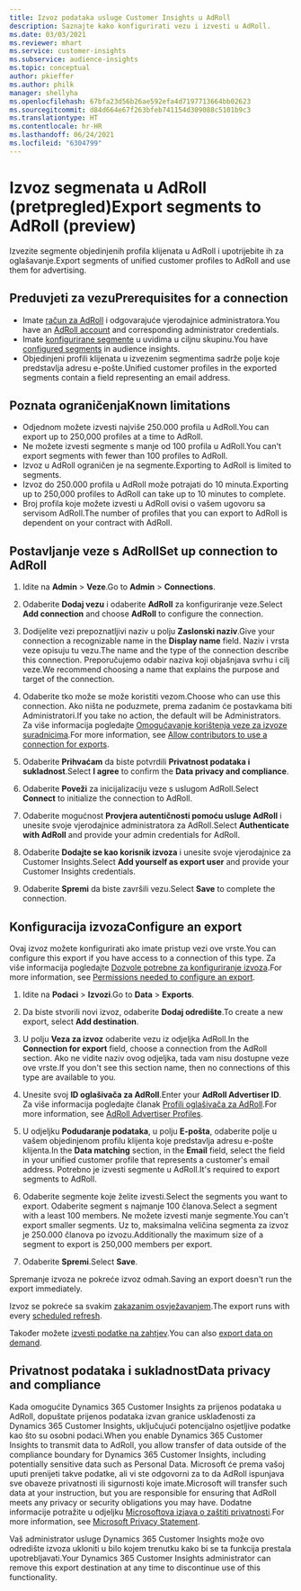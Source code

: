 ```yaml
---
title: Izvoz podataka usluge Customer Insights u AdRoll
description: Saznajte kako konfigurirati vezu i izvesti u AdRoll.
ms.date: 03/03/2021
ms.reviewer: mhart
ms.service: customer-insights
ms.subservice: audience-insights
ms.topic: conceptual
author: pkieffer
ms.author: philk
manager: shellyha
ms.openlocfilehash: 67bfa23d56b26ae592efa4d7197713664bb02623
ms.sourcegitcommit: d84d664e67f263bfeb741154d309088c5101b9c3
ms.translationtype: HT
ms.contentlocale: hr-HR
ms.lasthandoff: 06/24/2021
ms.locfileid: "6304799"
---
```

# <a name="export-segments-to-adroll-preview"></a><span data-ttu-id="8e762-103">Izvoz segmenata u AdRoll (pretpregled)</span><span class="sxs-lookup"><span data-stu-id="8e762-103">Export segments to AdRoll (preview)</span></span>

<span data-ttu-id="8e762-104">Izvezite segmente objedinjenih profila klijenata u AdRoll i upotrijebite ih za oglašavanje.</span><span class="sxs-lookup"><span data-stu-id="8e762-104">Export segments of unified customer profiles to AdRoll and use them for advertising.</span></span> 

## <a name="prerequisites-for-a-connection"></a><span data-ttu-id="8e762-105">Preduvjeti za vezu</span><span class="sxs-lookup"><span data-stu-id="8e762-105">Prerequisites for a connection</span></span>

-   <span data-ttu-id="8e762-106">Imate [račun za AdRoll](https://www.adroll.com/) i odgovarajuće vjerodajnice administratora.</span><span class="sxs-lookup"><span data-stu-id="8e762-106">You have an [AdRoll account](https://www.adroll.com/) and corresponding administrator credentials.</span></span>
-   <span data-ttu-id="8e762-107">Imate [konfigurirane segmente](segments.md) u uvidima u ciljnu skupinu.</span><span class="sxs-lookup"><span data-stu-id="8e762-107">You have [configured segments](segments.md) in audience insights.</span></span>
-   <span data-ttu-id="8e762-108">Objedinjeni profili klijenata u izvezenim segmentima sadrže polje koje predstavlja adresu e-pošte.</span><span class="sxs-lookup"><span data-stu-id="8e762-108">Unified customer profiles in the exported segments contain a field representing an email address.</span></span>

## <a name="known-limitations"></a><span data-ttu-id="8e762-109">Poznata ograničenja</span><span class="sxs-lookup"><span data-stu-id="8e762-109">Known limitations</span></span>

- <span data-ttu-id="8e762-110">Odjednom možete izvesti najviše 250.000 profila u AdRoll.</span><span class="sxs-lookup"><span data-stu-id="8e762-110">You can export up to 250,000 profiles at a time to AdRoll.</span></span>
- <span data-ttu-id="8e762-111">Ne možete izvesti segmente s manje od 100 profila u AdRoll.</span><span class="sxs-lookup"><span data-stu-id="8e762-111">You can't export segments with fewer than 100 profiles to AdRoll.</span></span> 
- <span data-ttu-id="8e762-112">Izvoz u AdRoll ograničen je na segmente.</span><span class="sxs-lookup"><span data-stu-id="8e762-112">Exporting to AdRoll is limited to segments.</span></span>
- <span data-ttu-id="8e762-113">Izvoz do 250.000 profila u AdRoll može potrajati do 10 minuta.</span><span class="sxs-lookup"><span data-stu-id="8e762-113">Exporting up to 250,000 profiles to AdRoll can take up to 10 minutes to complete.</span></span> 
- <span data-ttu-id="8e762-114">Broj profila koje možete izvesti u AdRoll ovisi o vašem ugovoru sa servisom AdRoll.</span><span class="sxs-lookup"><span data-stu-id="8e762-114">The number of profiles that you can export to AdRoll is dependent on your contract with AdRoll.</span></span>

## <a name="set-up-connection-to-adroll"></a><span data-ttu-id="8e762-115">Postavljanje veze s AdRoll</span><span class="sxs-lookup"><span data-stu-id="8e762-115">Set up connection to AdRoll</span></span>

1. <span data-ttu-id="8e762-116">Idite na **Admin** > **Veze**.</span><span class="sxs-lookup"><span data-stu-id="8e762-116">Go to **Admin** > **Connections**.</span></span>

1. <span data-ttu-id="8e762-117">Odaberite **Dodaj vezu** i odaberite **AdRoll** za konfiguriranje veze.</span><span class="sxs-lookup"><span data-stu-id="8e762-117">Select **Add connection** and choose **AdRoll** to configure the connection.</span></span>

1. <span data-ttu-id="8e762-118">Dodijelite vezi prepoznatljivi naziv u polju **Zaslonski naziv**.</span><span class="sxs-lookup"><span data-stu-id="8e762-118">Give your connection a recognizable name in the **Display name** field.</span></span> <span data-ttu-id="8e762-119">Naziv i vrsta veze opisuju tu vezu.</span><span class="sxs-lookup"><span data-stu-id="8e762-119">The name and the type of the connection describe this connection.</span></span> <span data-ttu-id="8e762-120">Preporučujemo odabir naziva koji objašnjava svrhu i cilj veze.</span><span class="sxs-lookup"><span data-stu-id="8e762-120">We recommend choosing a name that explains the purpose and target of the connection.</span></span>

1. <span data-ttu-id="8e762-121">Odaberite tko može se može koristiti vezom.</span><span class="sxs-lookup"><span data-stu-id="8e762-121">Choose who can use this connection.</span></span> <span data-ttu-id="8e762-122">Ako ništa ne poduzmete, prema zadanim će postavkama biti Administratori.</span><span class="sxs-lookup"><span data-stu-id="8e762-122">If you take no action, the default will be Administrators.</span></span> <span data-ttu-id="8e762-123">Za više informacija pogledajte [Omogućavanje korištenja veze za izvoze suradnicima](connections.md#allow-contributors-to-use-a-connection-for-exports).</span><span class="sxs-lookup"><span data-stu-id="8e762-123">For more information, see [Allow contributors to use a connection for exports](connections.md#allow-contributors-to-use-a-connection-for-exports).</span></span>

1. <span data-ttu-id="8e762-124">Odaberite **Prihvaćam** da biste potvrdili **Privatnost podataka i sukladnost**.</span><span class="sxs-lookup"><span data-stu-id="8e762-124">Select **I agree** to confirm the **Data privacy and compliance**.</span></span>

1. <span data-ttu-id="8e762-125">Odaberite **Poveži** za inicijalizaciju veze s uslugom AdRoll.</span><span class="sxs-lookup"><span data-stu-id="8e762-125">Select **Connect** to initialize the connection to AdRoll.</span></span>

1. <span data-ttu-id="8e762-126">Odaberite mogućnost **Provjera autentičnosti pomoću usluge AdRoll** i unesite svoje vjerodajnice administratora za AdRoll.</span><span class="sxs-lookup"><span data-stu-id="8e762-126">Select **Authenticate with AdRoll** and provide your admin credentials for AdRoll.</span></span> 

1. <span data-ttu-id="8e762-127">Odaberite **Dodajte se kao korisnik izvoza** i unesite svoje vjerodajnice za Customer Insights.</span><span class="sxs-lookup"><span data-stu-id="8e762-127">Select **Add yourself as export user** and provide your Customer Insights credentials.</span></span>

1. <span data-ttu-id="8e762-128">Odaberite **Spremi** da biste završili vezu.</span><span class="sxs-lookup"><span data-stu-id="8e762-128">Select **Save** to complete the connection.</span></span>

## <a name="configure-an-export"></a><span data-ttu-id="8e762-129">Konfiguracija izvoza</span><span class="sxs-lookup"><span data-stu-id="8e762-129">Configure an export</span></span>

<span data-ttu-id="8e762-130">Ovaj izvoz možete konfigurirati ako imate pristup vezi ove vrste.</span><span class="sxs-lookup"><span data-stu-id="8e762-130">You can configure this export if you have access to a connection of this type.</span></span> <span data-ttu-id="8e762-131">Za više informacija pogledajte [Dozvole potrebne za konfiguriranje izvoza](export-destinations.md#set-up-a-new-export).</span><span class="sxs-lookup"><span data-stu-id="8e762-131">For more information, see [Permissions needed to configure an export](export-destinations.md#set-up-a-new-export).</span></span>

1. <span data-ttu-id="8e762-132">Idite na **Podaci** > **Izvozi**.</span><span class="sxs-lookup"><span data-stu-id="8e762-132">Go to **Data** > **Exports**.</span></span>

1. <span data-ttu-id="8e762-133">Da biste stvorili novi izvoz, odaberite **Dodaj odredište**.</span><span class="sxs-lookup"><span data-stu-id="8e762-133">To create a new export, select **Add destination**.</span></span>

1. <span data-ttu-id="8e762-134">U polju **Veza za izvoz** odaberite vezu iz odjeljka AdRoll.</span><span class="sxs-lookup"><span data-stu-id="8e762-134">In the **Connection for export** field, choose a connection from the AdRoll section.</span></span> <span data-ttu-id="8e762-135">Ako ne vidite naziv ovog odjeljka, tada vam nisu dostupne veze ove vrste.</span><span class="sxs-lookup"><span data-stu-id="8e762-135">If you don't see this section name, then no connections of this type are available to you.</span></span>

1. <span data-ttu-id="8e762-136">Unesite svoj **ID oglašivača za AdRoll**.</span><span class="sxs-lookup"><span data-stu-id="8e762-136">Enter your **AdRoll Advertiser ID**.</span></span> <span data-ttu-id="8e762-137">Za više informacija pogledajte članak [Profili oglašivača za AdRoll](https://help.adroll.com/hc/articles/212011838-Advertiser-Profiles).</span><span class="sxs-lookup"><span data-stu-id="8e762-137">For more information, see [AdRoll Advertiser Profiles](https://help.adroll.com/hc/articles/212011838-Advertiser-Profiles).</span></span>

3. <span data-ttu-id="8e762-138">U odjeljku **Podudaranje podataka**, u polju **E-pošta**, odaberite polje u vašem objedinjenom profilu klijenta koje predstavlja adresu e-pošte klijenta.</span><span class="sxs-lookup"><span data-stu-id="8e762-138">In the **Data matching** section, in the **Email** field, select the field in your unified customer profile that represents a customer's email address.</span></span> <span data-ttu-id="8e762-139">Potrebno je izvesti segmente u AdRoll.</span><span class="sxs-lookup"><span data-stu-id="8e762-139">It's required to export segments to AdRoll.</span></span>

1. <span data-ttu-id="8e762-140">Odaberite segmente koje želite izvesti.</span><span class="sxs-lookup"><span data-stu-id="8e762-140">Select the segments you want to export.</span></span> <span data-ttu-id="8e762-141">Odaberite segment s najmanje 100 članova.</span><span class="sxs-lookup"><span data-stu-id="8e762-141">Select a segment with a least 100 members.</span></span> <span data-ttu-id="8e762-142">Ne možete izvesti manje segmente.</span><span class="sxs-lookup"><span data-stu-id="8e762-142">You can't export smaller segments.</span></span> <span data-ttu-id="8e762-143">Uz to, maksimalna veličina segmenta za izvoz je 250.000 članova po izvozu.</span><span class="sxs-lookup"><span data-stu-id="8e762-143">Additionally the maximum size of a segment to export is 250,000 members per export.</span></span> 

1. <span data-ttu-id="8e762-144">Odaberite **Spremi**.</span><span class="sxs-lookup"><span data-stu-id="8e762-144">Select **Save**.</span></span>

<span data-ttu-id="8e762-145">Spremanje izvoza ne pokreće izvoz odmah.</span><span class="sxs-lookup"><span data-stu-id="8e762-145">Saving an export doesn't run the export immediately.</span></span>

<span data-ttu-id="8e762-146">Izvoz se pokreće sa svakim [zakazanim osvježavanjem](system.md#schedule-tab).</span><span class="sxs-lookup"><span data-stu-id="8e762-146">The export runs with every [scheduled refresh](system.md#schedule-tab).</span></span> 

<span data-ttu-id="8e762-147">Također možete [izvesti podatke na zahtjev](export-destinations.md#run-exports-on-demand).</span><span class="sxs-lookup"><span data-stu-id="8e762-147">You can also [export data on demand](export-destinations.md#run-exports-on-demand).</span></span> 


## <a name="data-privacy-and-compliance"></a><span data-ttu-id="8e762-148">Privatnost podataka i sukladnost</span><span class="sxs-lookup"><span data-stu-id="8e762-148">Data privacy and compliance</span></span>

<span data-ttu-id="8e762-149">Kada omogućite Dynamics 365 Customer Insights za prijenos podataka u AdRoll, dopuštate prijenos podataka izvan granice usklađenosti za Dynamics 365 Customer Insights, uključujući potencijalno osjetljive podatke kao što su osobni podaci.</span><span class="sxs-lookup"><span data-stu-id="8e762-149">When you enable Dynamics 365 Customer Insights to transmit data to AdRoll, you allow transfer of data outside of the compliance boundary for Dynamics 365 Customer Insights, including potentially sensitive data such as Personal Data.</span></span> <span data-ttu-id="8e762-150">Microsoft će prema vašoj uputi prenijeti takve podatke, ali vi ste odgovorni za to da AdRoll ispunjava sve obaveze privatnosti ili sigurnosti koje imate.</span><span class="sxs-lookup"><span data-stu-id="8e762-150">Microsoft will transfer such data at your instruction, but you are responsible for ensuring that AdRoll meets any privacy or security obligations you may have.</span></span> <span data-ttu-id="8e762-151">Dodatne informacije potražite u odjeljku [Microsoftova izjava o zaštiti privatnosti](https://go.microsoft.com/fwlink/?linkid=396732).</span><span class="sxs-lookup"><span data-stu-id="8e762-151">For more information, see [Microsoft Privacy Statement](https://go.microsoft.com/fwlink/?linkid=396732).</span></span>

<span data-ttu-id="8e762-152">Vaš administrator usluge Dynamics 365 Customer Insights može ovo odredište izvoza ukloniti u bilo kojem trenutku kako bi se ta funkcija prestala upotrebljavati.</span><span class="sxs-lookup"><span data-stu-id="8e762-152">Your Dynamics 365 Customer Insights administrator can remove this export destination at any time to discontinue use of this functionality.</span></span>
